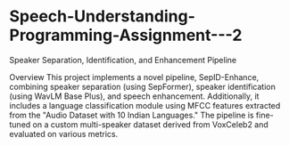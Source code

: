 # Speech-Understanding-Programming-Assignment---2

Speaker Separation, Identification, and Enhancement Pipeline

Overview
This project implements a novel pipeline, SepID-Enhance, combining speaker separation (using SepFormer), speaker identification (using WavLM Base Plus), and speech enhancement. Additionally, it includes a language classification module using MFCC features extracted from the "Audio Dataset with 10 Indian Languages." The pipeline is fine-tuned on a custom multi-speaker dataset derived from VoxCeleb2 and evaluated on various metrics.
